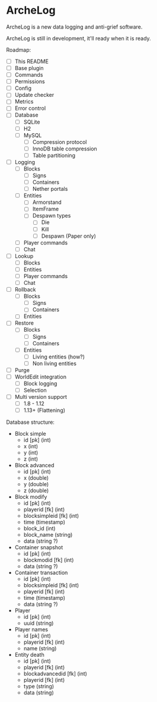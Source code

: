 # ArcheLog
ArcheLog is a new data logging and anti-grief software.

ArcheLog is still in development, it'll ready when it is ready.

Roadmap:
- [ ] This README
- [ ] Base plugin
- [ ] Commands
- [ ] Permissions
- [ ] Config
- [ ] Update checker
- [ ] Metrics
- [ ] Error control
- [ ] Database
  - [ ] SQLite
  - [ ] H2
  - [ ] MySQL
    - [ ] Compression protocol
    - [ ] InnoDB table compression
    - [ ] Table partitioning
- [ ] Logging
  - [ ] Blocks
    - [ ] Signs
    - [ ] Containers
    - [ ] Nether portals
  - [ ] Entities
    - [ ] Armorstand
    - [ ] ItemFrame
    - [ ] Despawn types
      - [ ] Die
      - [ ] Kill
      - [ ] Despawn (Paper only)
  - [ ] Player commands
  - [ ] Chat
- [ ] Lookup
  - [ ] Blocks
  - [ ] Entities
  - [ ] Player commands
  - [ ] Chat
- [ ] Rollback
  - [ ] Blocks
    - [ ] Signs
    - [ ] Containers
  - [ ] Entities
- [ ] Restore
  - [ ] Blocks
    - [ ] Signs
    - [ ] Containers
  - [ ] Entities
    - [ ] Living entities (how?)
    - [ ] Non living entities
- [ ] Purge
- [ ] WorldEdit integration
  - [ ] Block logging
  - [ ] Selection
- [ ] Multi version support
  - [ ] 1.8 - 1.12
  - [ ] 1.13+ (Flattening)
  
Database structure:
- Block simple
  - id [pk] (int)
  - x (int)
  - y (int)
  - z (int)
- Block advanced
  - id [pk] (int)
  - x (double)
  - y (double)
  - z (double)
- Block modify
  - id [pk] (int)
  - playerid [fk] (int)
  - blocksimpleid [fk] (int)
  - time (timestamp)
  - block_id (int)
  - block_name (string)
  - data (string ?)
- Container snapshot
  - id [pk] (int)
  - blockmodid [fk] (int)
  - data (string ?)
- Container transaction
  - id [pk] (int)
  - blocksimpleid [fk] (int)
  - playerid [fk] (int)
  - time (timestamp)
  - data (string ?)
- Player
  - id [pk] (int)
  - uuid (string)
- Player names
  - id [pk] (int)
  - playerid [fk] (int)
  - name (string)
- Entity death
  - id [pk] (int)
  - playerid [fk] (int)
  - blockadvancedid [fk] (int)
  - playerid [fk] (int)
  - type (string)
  - data (string)
